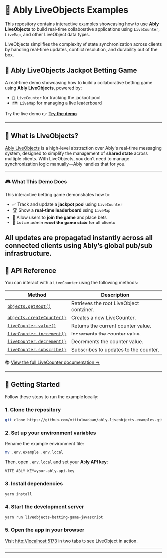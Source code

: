# 🚀 Ably LiveObjects Examples

This repository contains interactive examples showcasing how to use **Ably LiveObjects** to build real-time collaborative applications using `LiveCounter`, `LiveMap`, and other LiveObject data types.

LiveObjects simplifies the complexity of state synchronization across clients by handling real-time updates, conflict resolution, and durability out of the box.

## 🎰 Ably LiveObjects Jackpot Betting Game

A real-time demo showcasing how to build a collaborative betting game using **Ably LiveObjects**, powered by:

- `🔢 LiveCounter` for tracking the jackpot pool
- `🗺️ LiveMap` for managing a live leaderboard

Try the live demo 👉 **[Try the demo](https://ably-liveobjects-examples.onrender.com/)**

---

## 🧠 What is LiveObjects?

[Ably LiveObjects](https://ably.com/docs/liveobjects) is a high-level abstraction over Ably's real-time messaging system, designed to simplify the management of **shared state** across multiple clients. With LiveObjects, you don’t need to manage synchronization logic manually—Ably handles that for you.

---

### 🎮 What This Demo Does

This interactive betting game demonstrates how to:

- ✅ Track and update a **jackpot pool** using `LiveCounter`
- 🏆 Show a **real-time leaderboard** using `LiveMap`
- 👤 Allow users to **join the game** and place bets
- 🔄 Let an admin **reset the game state** for all clients

All updates are propagated instantly across all connected clients using Ably’s global pub/sub infrastructure.
---

## 🔧 API Reference

You can interact with a `LiveCounter` using the following methods:

| Method | Description |
|--------|-------------|
| [`objects.getRoot()`](https://ably.com/docs/liveobjects/concepts/objects#root-object) | Retrieves the root LiveObject container. |
| [`objects.createCounter()`](https://ably.com/docs/liveobjects/counter#create) | Creates a new LiveCounter. |
| [`liveCounter.value()`](https://ably.com/docs/liveobjects/counter#value) | Returns the current counter value. |
| [`liveCounter.increment()`](https://ably.com/docs/liveobjects/counter#update) | Increments the counter value. |
| [`liveCounter.decrement()`](https://ably.com/docs/liveobjects/counter#update) | Decrements the counter value. |
| [`liveCounter.subscribe()`](https://ably.com/docs/liveobjects/counter#subscribe-data) | Subscribes to updates to the counter. |

📚 [View the full LiveCounter documentation →](https://ably.com/docs/liveobjects/counter)

---

## 🚀 Getting Started

Follow these steps to run the example locally:

### 1. Clone the repository

```bash
git clone https://github.com/mittulmadaan/ably-liveobjects-examples.git
```

### 2. Set up your environment variables

Rename the example environment file:

```bash
mv .env.example .env.local
```

Then, open `.env.local` and set your **Ably API key**:

```env
VITE_ABLY_KEY=your-ably-api-key
```

### 3. Install dependencies

```bash
yarn install
```

### 4. Start the development server

```bash
yarn run liveobjects-betting-game-javascript
```

### 5. Open the app in your browser

Visit [http://localhost:5173](http://localhost:5173) in two tabs to see LiveObject in action.

---

---
